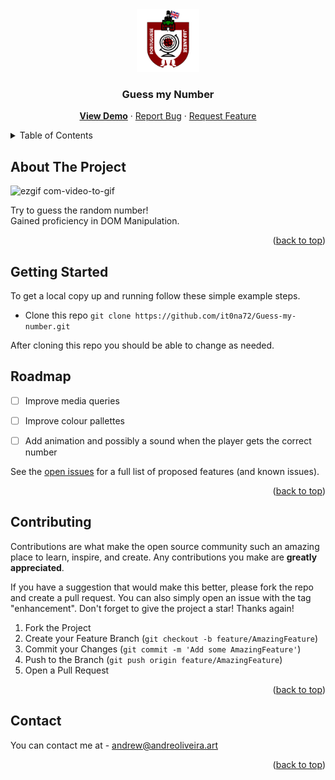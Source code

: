 <div align="center">
  <a href="https://github.com/it0na72/Guess-my-number/">
    <img src="logo.png" alt="Logo" width="100" height="100">
  </a>
<h3 align="center">Guess my Number</h3>

  <p align="center">
    <a href="https://it0na72.github.io/Guess-my-number/"><b>View Demo</b></a>
    ·
    <a href="https://github.com/it0na72/Guess-my-number/issues">Report Bug</a>
    ·
    <a href="https://github.com/it0na72/Guess-my-number/issues">Request Feature</a>
  </p>
</div>



<!-- TABLE OF CONTENTS -->
<details>
  <summary>Table of Contents</summary>
  <ol>
    <li>
      <a href="#about-the-project">About The Project</a>
    </li>
    <li>
      <a href="#getting-started">Getting Started</a>
    </li>
    <li><a href="#roadmap">Roadmap</a></li>
    <li><a href="#contributing">Contributing</a></li>
    <li><a href="#contact">Contact</a></li>
  </ol>
</details>



<!-- ABOUT THE PROJECT -->
## About The Project
![ezgif com-video-to-gif](https://github.com/it0na72/Guess-my-number/assets/56265972/8c880384-4e81-4d96-857b-04b931d9c795)

Try to guess the random number!<br>
Gained proficiency in DOM Manipulation.


<p align="right">(<a href="#readme-top">back to top</a>)</p>


<!-- GETTING STARTED -->
## Getting Started

To get a local copy up and running follow these simple example steps.
- Clone this repo
```git clone https://github.com/it0na72/Guess-my-number.git```

After cloning this repo you should be able to change as needed.

<!-- ROADMAP -->
## Roadmap

- [ ] Improve media queries
- [ ] Improve colour pallettes
- [ ] Add animation and possibly a sound when the player gets the correct number


See the [open issues](https://github.com/it0na72/Guess-my-number/issues) for a full list of proposed features (and known issues).

<p align="right">(<a href="#readme-top">back to top</a>)</p>


<!-- CONTRIBUTING -->
## Contributing

Contributions are what make the open source community such an amazing place to learn, inspire, and create. Any contributions you make are **greatly appreciated**.

If you have a suggestion that would make this better, please fork the repo and create a pull request. You can also simply open an issue with the tag "enhancement".
Don't forget to give the project a star! Thanks again!

1. Fork the Project
2. Create your Feature Branch (`git checkout -b feature/AmazingFeature`)
3. Commit your Changes (`git commit -m 'Add some AmazingFeature'`)
4. Push to the Branch (`git push origin feature/AmazingFeature`)
5. Open a Pull Request

<p align="right">(<a href="#readme-top">back to top</a>)</p>

<!-- CONTACT -->
## Contact

You can contact me at - andrew@andreoliveira.art

<p align="right">(<a href="#readme-top">back to top</a>)</p>
